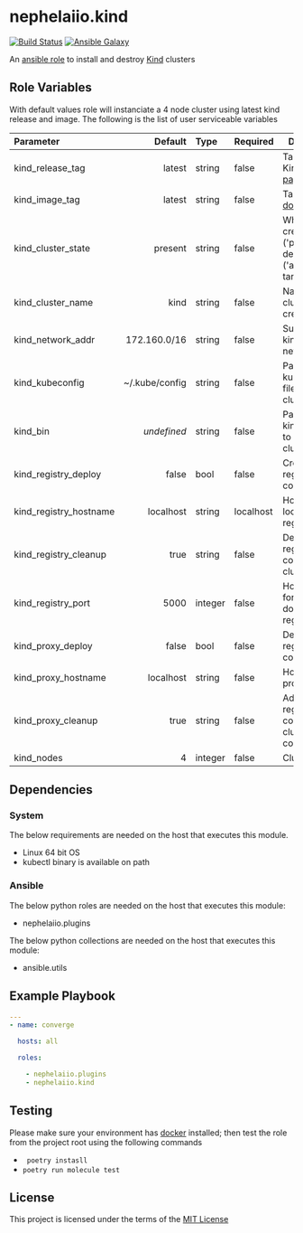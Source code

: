 # nephelaiio.kind

[![Build Status](https://github.com/nephelaiio/ansible-role-kind/workflows/Molecule/badge.svg)](https://github.com/nephelaiio/ansible-role-kind/actions)
[![Ansible Galaxy](http://img.shields.io/badge/ansible--galaxy-nephelaiio.kind-blue.svg)](https://galaxy.ansible.com/nephelaiio/kind/)

An [ansible role](https://galaxy.ansible.com/nephelaiio/kind) to install and destroy [Kind](https://github.com/kubernetes-sigs/kind) clusters

## Role Variables

With default values role will instanciate a 4 node cluster using latest kind release and image. The following is the list of user serviceable variables

| Parameter              |        Default | Type    | Required  | Description                                                                        |
|:-----------------------|---------------:|:--------|:----------|------------------------------------------------------------------------------------|
| kind_release_tag       |         latest | string  | false     | Taken from Kind's [release page](https://github.com/kubernetes-sigs/kind/releases) |
| kind_image_tag         |         latest | string  | false     | Taken from [docker hub](https://hub.docker.com/r/kindest/node/tags)                |
| kind_cluster_state     |        present | string  | false     | Whether to create ('present') or destroy ('absent') the target cluster             |
| kind_cluster_name      |           kind | string  | false     | Name of the cluster to create/destroy                                              |
| kind_network_addr      |   172.160.0/16 | string  | false     | Subnet for kind docker network                                                     |
| kind_kubeconfig        | ~/.kube/config | string  | false     | Path to store kubeconfig file for the cluster                                      |
| kind_bin               |    _undefined_ | string  | false     | Path to store kind bin used to deploy the cluster                                  |
| kind_registry_deploy   |          false | bool    | false     | Create local registry container                                                    |
| kind_registry_hostname |      localhost | string  | localhost | Hostname for local docker registry                                                 |
| kind_registry_cleanup  |           true | string  | false     | Destroy local registry container with cluster                                      |
| kind_registry_port     |           5000 | integer | false     | Host bind port for local docker registry                                           |
| kind_proxy_deploy      |          false | bool    | false     | Deploy proxy registry container                                                    |
| kind_proxy_hostname    |      localhost | string  | false     | Hostname for proxy registry                                                        |
| kind_proxy_cleanup     |           true | string  | false     | Add proxy registry container to cluster configuration                                      |
| kind_nodes             |              4 | integer | false     | Cluster size                                                                       |

## Dependencies

### System

The below requirements are needed on the host that executes this module.
* Linux 64 bit OS
* kubectl binary is available on path

### Ansible

The below python roles are needed on the host that executes this module:
* nephelaiio.plugins

The below python collections are needed on the host that executes this module:
* ansible.utils

## Example Playbook

``` yaml
---
- name: converge

  hosts: all

  roles:

    - nephelaiio.plugins
    - nephelaiio.kind
```

## Testing

Please make sure your environment has [docker](https://www.docker.com) installed; then test the role from the project root using the following commands

* ` poetry instasll`
* ` poetry run molecule test `

## License

This project is licensed under the terms of the [MIT License](/LICENSE)

